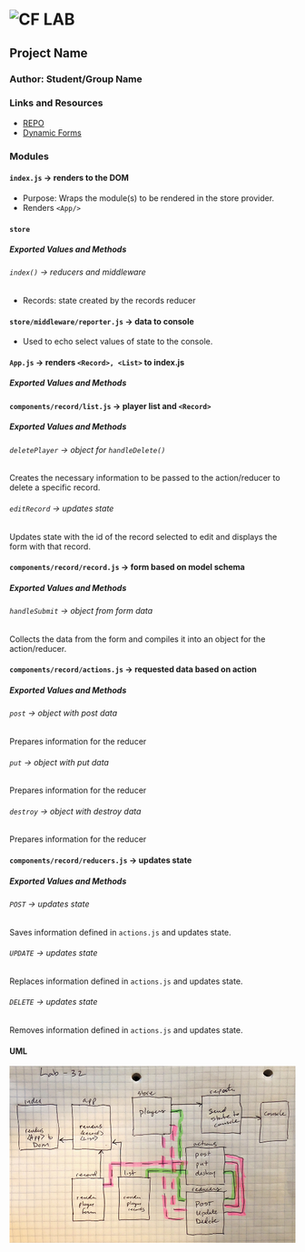![CF](http://i.imgur.com/7v5ASc8.png) LAB
=================================================

## Project Name

### Author: Student/Group Name

### Links and Resources
* [REPO](https://github.com/dlchambersjr/lab-32)
* [Dynamic Forms](https://codesandbox.io/s/6j51rr56vk)


### Modules

#### `index.js` -> renders to the DOM
* Purpose: Wraps the module(s) to be rendered in the store provider.
* Renders `<App/>`

#### `store`
##### Exported Values and Methods

###### `index()` -> reducers and middleware
* Records: state created by the records reducer

#### `store/middleware/reporter.js` -> data to console
* Used to echo select values of state to the console.

#### `App.js` -> renders `<Record>, <List>` to index.js
##### Exported Values and Methods

#### `components/record/list.js` -> player list and `<Record>`
##### Exported Values and Methods

###### `deletePlayer` -> object for `handleDelete()`
Creates the necessary information to be passed to the action/reducer to delete a specific record.

###### `editRecord` -> updates state
Updates state with the id of the record selected to edit and displays the form with that record.


#### `components/record/record.js` -> form based on model schema
##### Exported Values and Methods

###### `handleSubmit` -> object from form data
Collects the data from the form and compiles it into an object for the action/reducer.

#### `components/record/actions.js` -> requested data based on action
##### Exported Values and Methods

###### `post` -> object with post data
Prepares information for the reducer

###### `put` -> object with put data
Prepares information for the reducer

###### `destroy` -> object with destroy data
Prepares information for the reducer

#### `components/record/reducers.js` -> updates state
##### Exported Values and Methods

###### `POST` -> updates state
Saves information defined in `actions.js` and updates state.

###### `UPDATE` -> updates state
Replaces information defined in `actions.js` and updates state.

###### `DELETE` -> updates state
Removes information defined in `actions.js` and updates state.

#### UML
![UML](https://raw.githubusercontent.com/dlchambersjr/lab-32/master/lab-32-uml.jpg)
